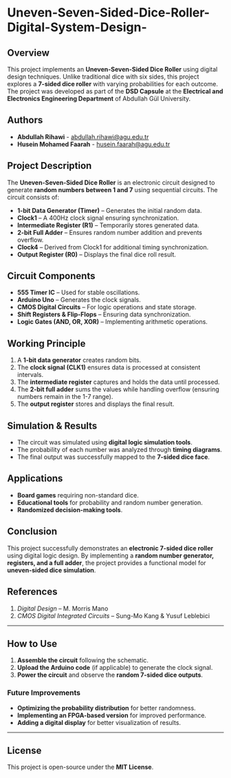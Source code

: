 # Uneven-Seven-Sided-Dice-Roller-Digital-System-Design-

## Overview

This project implements an **Uneven-Seven-Sided Dice Roller** using digital design techniques. Unlike traditional dice with six sides, this project explores a **7-sided dice roller** with varying probabilities for each outcome. The project was developed as part of the **DSD Capsule** at the **Electrical and Electronics Engineering Department** of Abdullah Gül University.

## Authors

- **Abdullah Rihawi** - [abdullah.rihawi@agu.edu.tr](mailto:abdullah.rihawi@agu.edu.tr)
- **Husein Mohamed Faarah** - [husein.faarah@agu.edu.tr](mailto:husein.faarah@agu.edu.tr)

## Project Description

The **Uneven-Seven-Sided Dice Roller** is an electronic circuit designed to generate **random numbers between 1 and 7** using sequential circuits. The circuit consists of:

- **1-bit Data Generator (Timer)** – Generates the initial random data.
- **Clock1** – A 400Hz clock signal ensuring synchronization.
- **Intermediate Register (R1)** – Temporarily stores generated data.
- **2-bit Full Adder** – Ensures random number addition and prevents overflow.
- **Clock4** – Derived from Clock1 for additional timing synchronization.
- **Output Register (R0)** – Displays the final dice roll result.

## Circuit Components

- **555 Timer IC** – Used for stable oscillations.
- **Arduino Uno** – Generates the clock signals.
- **CMOS Digital Circuits** – For logic operations and state storage.
- **Shift Registers & Flip-Flops** – Ensuring data synchronization.
- **Logic Gates (AND, OR, XOR)** – Implementing arithmetic operations.

## Working Principle

1. A **1-bit data generator** creates random bits.
2. The **clock signal (CLK1)** ensures data is processed at consistent intervals.
3. The **intermediate register** captures and holds the data until processed.
4. The **2-bit full adder** sums the values while handling overflow (ensuring numbers remain in the 1-7 range).
5. The **output register** stores and displays the final result.

## Simulation & Results

- The circuit was simulated using **digital logic simulation tools**.
- The probability of each number was analyzed through **timing diagrams**.
- The final output was successfully mapped to the **7-sided dice face**.

## Applications

- **Board games** requiring non-standard dice.
- **Educational tools** for probability and random number generation.
- **Randomized decision-making tools**.

## Conclusion

This project successfully demonstrates an **electronic 7-sided dice roller** using digital logic design. By implementing a **random number generator, registers, and a full adder**, the project provides a functional model for **uneven-sided dice simulation**.

## References

1. *Digital Design* – M. Morris Mano
2. *CMOS Digital Integrated Circuits* – Sung-Mo Kang & Yusuf Leblebici

---

## How to Use

1. **Assemble the circuit** following the schematic.
2. **Upload the Arduino code** (if applicable) to generate the clock signal.
3. **Power the circuit** and observe the **random 7-sided dice outputs**.

### Future Improvements

- **Optimizing the probability distribution** for better randomness.
- **Implementing an FPGA-based version** for improved performance.
- **Adding a digital display** for better visualization of results.

---

## License

This project is open-source under the **MIT License**.

